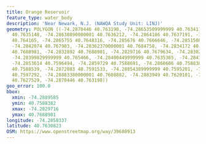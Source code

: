 ```yaml
---
title: Orange Reservoir
feature_type: water_body
description: 'Near Newark, N.J. (NAWQA Study Unit: LINJ)'
geometry: POLYGON ((-74.2870446 40.763198, -74.28653509999999 40.7634118, -74.286433
  40.7635148, -74.28638890000001 40.7636212, -74.2864186 40.7637191, -74.28661959999999
  40.764165, -74.2865755 40.7648316, -74.285676 40.7666646, -74.2851508 40.7672417,
  -74.2842074 40.767903, -74.28362370000001 40.7684758, -74.2834172 40.76877, -74.2833718
  40.7688981, -74.2832892 40.7688981, -74.2829716 40.7679634, -74.2830283 40.7673485,
  -74.28399829999999 40.765466, -74.28400449999999 40.7635365, -74.2847939 40.7609825,
  -74.2853614 40.7596494, -74.2859729 40.7588691, -74.2860606 40.7588382, -74.28617079999999
  40.7588539, -74.2872083 40.7591533, -74.28854389999999 40.7595201, -74.28895850000001
  40.7597292, -74.28883380000001 40.7608882, -74.2883949 40.7620101, -74.28776550000001
  40.7627529, -74.2870446 40.763198))
geo_error: 100.0
bbox:
  xmin: -74.2889585
  ymin: 40.7588382
  xmax: -74.2829716
  ymax: 40.7688981
longitude: -74.2858337
latitude: 40.7630823
OSM: https://www.openstreetmap.org/way/39680913
---
```

